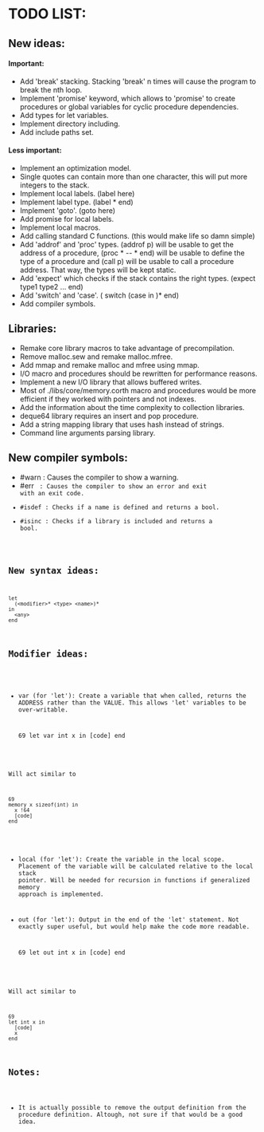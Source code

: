 # TODO LIST:

## New ideas:

#### Important: 

- Add 'break' stacking. Stacking 'break' n times will cause the program to break the nth loop.
- Implement 'promise' keyword, which allows to 'promise' to create procedures or global variables for cyclic procedure dependencies.
- Add types for let variables.
- Implement directory including.
- Add include paths set.

#### Less important:

- Implement an optimization model.
- Single quotes can contain more than one character, this will put more integers to the stack.
- Implement local labels. (label here)
- Implement label type. (label <type>* end)
- Implement 'goto'. (goto here)
- Add promise for local labels.
- Implement local macros.
- Add calling standard C functions. (this would make life so damn simple)
- Add 'addrof' and 'proc' types. (addrof p) will be usable to get the address of a procedure, (proc <type>* -- <type>* end) will be usable to define the type of a procedure and (call p) will be usable to call a procedure address. That way, the types will be kept static.
- Add 'expect' which checks if the stack contains the right types. (expect type1 type2 ... end)
- Add 'switch' and 'case'. (<value> switch (case <case1> in <code1>)* end)
- Add compiler symbols.

## Libraries:

- Remake core library macros to take advantage of precompilation.
- Remove malloc.sew and remake malloc.mfree.
- Add mmap and remake malloc and mfree using mmap.
- I/O macro and procedures should be rewritten for performance reasons.
- Implement a new I/O library that allows buffered writes.
- Most of ./libs/core/memory.corth macro and procedures would be more efficient if they worked with pointers and not indexes.
- Add the information about the time complexity to collection libraries.
- deque64 library requires an insert and pop procedure.
- Add a string mapping library that uses hash instead of strings.
- Command line arguments parsing library.

## New compiler symbols:

- #warn <message>: Causes the compiler to show a warning.
- #err <code> <message>: Causes the compiler to show an error and exit with an exit code.
- #isdef <name>: Checks if a name is defined and returns a bool.
- #isinc <path>: Checks if a library is included and returns a bool.

## New syntax ideas:

    let
      (<modifier>* <type> <name>)*
    in
      <any>
    end

## Modifier ideas:

- var (for 'let'): Create a variable that when called, returns the ADDRESS rather than the VALUE. This allows 'let' variables to be over-writable.

    69
    let var int x in
      [code]
    end

Will act similar to

    69
    memory x sizeof(int) in
      x !64
      [code]
    end

- local (for 'let'): Create the variable in the local scope. Placement of the variable will be calculated relative to the local stack pointer. Will be needed for recursion in functions if generalized memory approach is implemented.

- out (for 'let'): Output in the end of the 'let' statement. Not exactly super useful, but would help make the code more readable.

    69
    let out int x in
      [code]
    end

Will act similar to

    69
    let int x in
      [code]
      x
    end

## Notes:

- It is actually possible to remove the output definition from the procedure definition. Altough, not sure if that would be a good idea.
